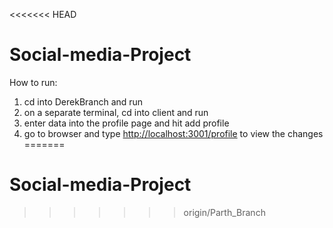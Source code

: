 <<<<<<< HEAD
# Social-media-Project

How to run: 

1) cd into DerekBranch and run <node index.js>
2) on a separate terminal, cd into client and run <npm start>
3) enter data into the profile page and hit add profile 
4) go to browser and type <http://localhost:3001/profile> to view the changes 
=======
# Social-media-Project
>>>>>>> origin/Parth_Branch
